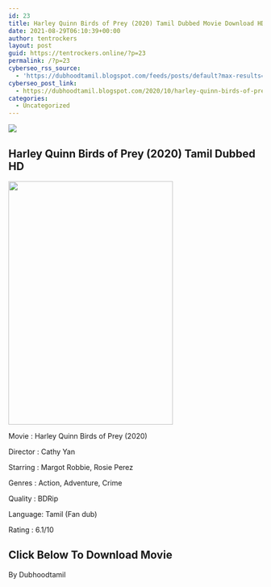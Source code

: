 ```yaml
---
id: 23
title: Harley Quinn Birds of Prey (2020) Tamil Dubbed Movie Download HD
date: 2021-08-29T06:10:39+00:00
author: tentrockers
layout: post
guid: https://tentrockers.online/?p=23
permalink: /?p=23
cyberseo_rss_source:
  - 'https://dubhoodtamil.blogspot.com/feeds/posts/default?max-results=150&start-index=1'
cyberseo_post_link:
  - https://dubhoodtamil.blogspot.com/2020/10/harley-quinn-birds-of-prey-2020-tamil.html
categories:
  - Uncategorized
---
```

<div class="media_block">
  <img src="https://1.bp.blogspot.com/-dx1eRfFlhKQ/X5EZr4lQRDI/AAAAAAAAC08/7CPyiqD_IckSUlOqkwrmKXQze4Kc4JKFwCNcBGAsYHQ/s72-w326-h483-c/unnamed.jpg" class="media_thumbnail" />
</div>

## Harley Quinn Birds of Prey (2020) Tamil Dubbed HD

<div class="separator">
  <a href="https://1.bp.blogspot.com/-dx1eRfFlhKQ/X5EZr4lQRDI/AAAAAAAAC08/7CPyiqD_IckSUlOqkwrmKXQze4Kc4JKFwCNcBGAsYHQ/s512/unnamed.jpg" imageanchor="1"><img loading="lazy" border="0" data-original-height="512" data-original-width="345" height="483" src="https://1.bp.blogspot.com/-dx1eRfFlhKQ/X5EZr4lQRDI/AAAAAAAAC08/7CPyiqD_IckSUlOqkwrmKXQze4Kc4JKFwCNcBGAsYHQ/w326-h483/unnamed.jpg" width="326" /></a>
</div>

Movie	<span></span>:	<span></span>Harley Quinn Birds of Prey (2020)&nbsp;

Director	<span></span>:	<span></span>Cathy Yan&nbsp;

Starring	<span></span>:	<span></span>Margot Robbie, Rosie Perez&nbsp;

Genres	<span></span>:	<span></span>Action, Adventure, Crime&nbsp;

Quality	<span></span>:	<span></span>BDRip&nbsp;

Language:	<span></span>Tamil (Fan dub)

Rating	<span></span>:	<span></span>6.1/10

## <span><b>Click Below To Download Movie</b></span>

By Dubhoodtamil